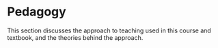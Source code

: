# Pedagogy

This section discusses the approach to teaching used in this course and textbook, and the theories behind the approach.
